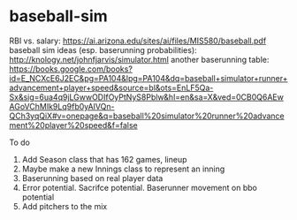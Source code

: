 # baseball-sim
RBI vs. salary: https://ai.arizona.edu/sites/ai/files/MIS580/baseball.pdf
baseball sim ideas (esp. baserunning probabilities): http://knology.net/johnfjarvis/simulator.html
another baserunning table: https://books.google.com/books?id=E_NCXcE6J2EC&pg=PA104&lpg=PA104&dq=baseball+simulator+runner+advancement+player+speed&source=bl&ots=EnLF5Qa-Sx&sig=6ua4q9jLGwwODIfOyPtNyS8Pblw&hl=en&sa=X&ved=0CB0Q6AEwAGoVChMIk9Lq9fb0yAIVQn-QCh3yqQiX#v=onepage&q=baseball%20simulator%20runner%20advancement%20player%20speed&f=false

To do
1) Add Season class that has 162 games, lineup
2) Maybe make a new Innings class to represent an inning
3) Baserunning based on real player data
4) Error potential.  Sacrifce potential.  Baserunner movement on bbo potential
5) Add pitchers to the mix